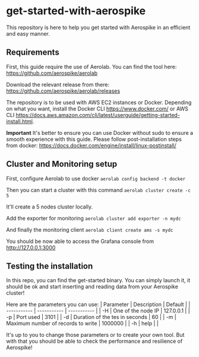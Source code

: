 # get-started-with-aerospike

This repository is here to help you get started with Aerospike in an efficient and easy manner.

## Requirements

First, this guide require the use of Aerolab. You can find the tool here: https://github.com/aerospike/aerolab

Download the relevant release from there: https://github.com/aerospike/aerolab/releases

The repository is to be used with AWS EC2 instances or Docker.
Depending on what you want, install the Docker CLI https://www.docker.com/ or AWS CLI https://docs.aws.amazon.com/cli/latest/userguide/getting-started-install.html.


**Important**
It's better to ensure you can use Docker without sudo to ensure a smooth experience with this guide. Please follow post-installation steps from docker: https://docs.docker.com/engine/install/linux-postinstall/ 

## Cluster and Monitoring setup

First, configure Aerolab to use docker
    `aerolab config backend -t docker`

Then you can start a cluster with this command
`aerolab cluster create -c 5`

It'll create a 5 nodes cluster locally.

Add the exporter for monitoring
`aerolab cluster add exporter -n mydc`

And finally the monitoring client
`aerolab client create ams -s mydc`

You should be now able to access the Grafana console from http://127.0.0.1:3000

## Testing the installation

In this repo, you can find the get-started binary. You can simply launch it, it should be ok and start inserting and reading data from your Aerospike cluster!

Here are the parameters you can use:
| Parameter | Description | Default |
| ----------- | ----------- | ----------- |
| -H | One of the node IP | 127.0.0.1 |
| -p | Port used | 3101 |
| -d | Duration of the tes in seconds | 60 |
| -m | Maximum number of records to write | 1000000 |
| -h | help | |

It's up to you to change those parameters or to create your own tool. But with that you should be able to check the performance and resilience of Aerospike!